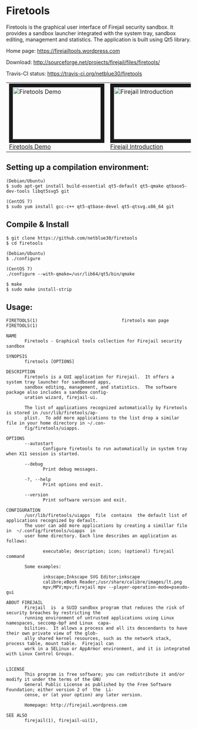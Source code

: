 # Firetools

Firetools is the graphical user interface of Firejail security sandbox. It provides a sandbox launcher
integrated with the system tray, sandbox editing, management and statistics. The application is built
using Qt5 library.

Home page: https://firejailtools.wordpress.com

Download: http://sourceforge.net/projects/firejail/files/firetools/

Travis-CI status: https://travis-ci.org/netblue30/firetools


<table><tr>

<td>
<a href="https://odysee.com/@netblue30:9/firetools:6" target="_blank">
<img src="https://thumbs.odycdn.com/f696288045a51bc504e00c35b0a3b206.png"
alt="Firetools Demo" width="240" height="142" border="10" /><br/>Firetools Demo</a>
</td>

<td>
<a href="https://odysee.com/@netblue30:9/intro:ceb" target="_blank">
<img src="https://thumbs.odycdn.com/a909846bdce7992f1aacceb0dcc8898b.png"
alt="Firejail Introduction" width="240" height="142" border="10" /><br/>Firejail Introduction</a>
</td>
</tr></table>

## Setting up a compilation environment:
`````
(Debian/Ubuntu)
$ sudo apt-get install build-essential qt5-default qt5-qmake qtbase5-dev-tools libqt5svg5 git

(CentOS 7)
$ sudo yum install gcc-c++ qt5-qtbase-devel qt5-qtsvg.x86_64 git
`````

## Compile & Install

`````
$ git clone https://github.com/netblue30/firetools
$ cd firetools

(Debian/Ubuntu)
$ ./configure

(CentOS 7)
./configure --with-qmake=/usr/lib64/qt5/bin/qmake

$ make
$ sudo make install-strip
`````

## Usage:
`````
FIRETOOLS(1)                                firetools man page                               FIRETOOLS(1)

NAME
       Firetools - Graphical tools collection for Firejail security sandbox

SYNOPSIS
       firetools [OPTIONS]

DESCRIPTION
       Firetools is a GUI application for Firejail.  It offers a system tray launcher for sandboxed apps,
       sandbox editing, management, and statistics.  The software package also includes a sandbox config‐
       uration wizard, firejail-ui.

       The list of applications recognized automatically by Firetools is stored in /usr/lib/firetools/ap‐
       plist.  To add more applications to the list drop a similar file in your home directory in ~/.con‐
       fig/firetools/uiapps.

OPTIONS
       --autostart
              Configure firetools to run automatically in system tray when X11 session is started.

       --debug
              Print debug messages.

       -?, --help
              Print options end exit.

       --version
              Print software version and exit.

CONFIGURATION
       /usr/lib/firetools/uiapps  file  contains  the default list of applications recognized by default.
       The user can add more applications by creating a simillar file  in  ~/.config/firetools/uiapps  in
       user home directory. Each line describes an application as follows:

              executable; description; icon; (optional) firejail command

       Some examples:

              inkscape;Inkscape SVG Editor;inkscape
              calibre;eBook Reader;/usr/share/calibre/images/lt.png
              mpv;MPV;mpv;firejail mpv --player-operation-mode=pseudo-gui

ABOUT FIREJAIL
       Firejail  is  a SUID sandbox program that reduces the risk of security breaches by restricting the
       running environment of untrusted applications using Linux namespaces, seccomp-bpf and Linux  capa‐
       bilities.  It allows a process and all its descendants to have their own private view of the glob‐
       ally shared kernel resources, such as the network stack, process table, mount table.  Firejail can
       work in a SELinux or AppArmor environment, and it is integrated with Linux Control Groups.


LICENSE
       This program is free software; you can redistribute it and/or modify it under the terms of the GNU
       General Public License as published by the Free Software Foundation; either version 2 of  the  Li‐
       cense, or (at your option) any later version.

       Homepage: http://firejail.wordpress.com

SEE ALSO
       firejail(1), firejail-ui(1),
`````
